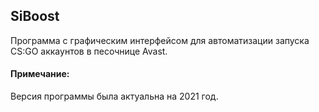## SiBoost
Программа с графическим интерфейсом для автоматизации запуска CS:GO аккаунтов в песочнице Avast.

#### Примечание:
Версия программы была актуальна на 2021 год.
